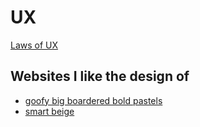 # UX

[Laws of UX](https://lawsofux.com/)


## Websites I like the design of

* [goofy big boardered bold pastels](https://youform.com/)
* [smart beige](https://www.outsite.co/es)
